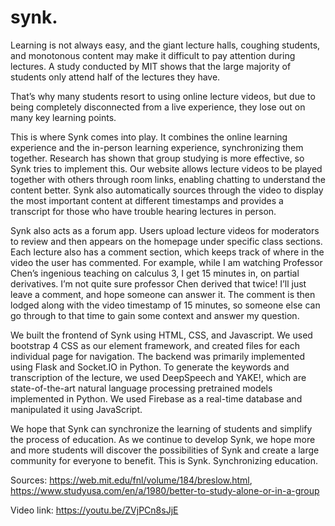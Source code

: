 # synk.
Learning is not always easy, and the giant lecture halls, coughing students, and monotonous content may make it difficult to pay attention during lectures. A study conducted by MIT shows that the large majority of students only attend half of the lectures they have.

That’s why many students resort to using online lecture videos, but due to being completely disconnected from a live experience, they lose out on many key learning points.

This is where Synk comes into play. It combines the online learning experience and the in-person learning experience, synchronizing them together. Research has shown that group studying is more effective, so Synk tries to implement this. Our website allows lecture videos to be played together with others through room links, enabling chatting to understand the content better. Synk also automatically sources through the video to display the most important content at different timestamps and provides a transcript for those who have trouble hearing lectures in person.

Synk also acts as a forum app. Users upload lecture videos for moderators to review and then appears on the homepage under specific class sections. Each lecture also has a comment section, which keeps track of where in the video the user has commented. For example, while I am watching Professor Chen’s ingenious teaching on calculus 3, I get 15 minutes in, on partial derivatives. I’m not quite sure professor Chen derived that twice! I’ll just leave a comment, and hope someone can answer it. The comment is then lodged along with the video timestamp of 15 minutes, so someone else can go through to that time to gain some context and answer my question.

We built the frontend of Synk using HTML, CSS, and Javascript. We used bootstrap 4 CSS as our element framework, and created files for each individual page for navigation. The backend was primarily implemented using Flask and Socket.IO in Python. To generate the keywords and transcription of the lecture, we used DeepSpeech and YAKE!, which are state-of-the-art natural language processing pretrained models implemented in Python. We used Firebase as a real-time database and manipulated it using JavaScript.

We hope that Synk can synchronize the learning of students and simplify the process of education. As we continue to develop Synk, we hope more and more students will discover the possibilities of Synk and create a large community for everyone to benefit. This is Synk. Synchronizing education.

Sources: https://web.mit.edu/fnl/volume/184/breslow.html, https://www.studyusa.com/en/a/1980/better-to-study-alone-or-in-a-group


Video link: https://youtu.be/ZVjPCn8sJjE
